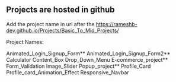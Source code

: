 ## Projects are hosted in github

Add the project name in url after the https://rameshb-dev.github.io/Projects/Basic_To_Mid_Projects/ 

Project Names:

Animated_Login_Signup_Form**
Animated_Login_Signup_Form2**
Calculator
Content_Box
Drop_Down_Menu
E-commerce_project**
Form_Validation
Image_Slider
Popup_project**
Profile_Card
Profile_card_Animation_Effect
Responsive_Navbar
